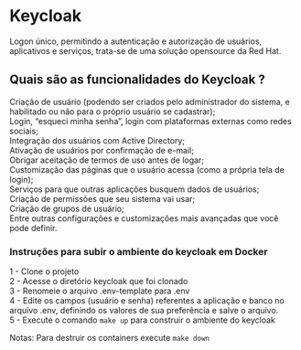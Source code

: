 # Keycloak
Logon único, permitindo a autenticação e autorização de usuários, aplicativos e serviços, trata-se de uma solução opensource da Red Hat.

## Quais são as funcionalidades do Keycloak ?

Criação de usuário (podendo ser criados pelo administrador do sistema, e habilitado ou não para o próprio usuário se cadastrar);<br>
Login, “esqueci minha senha”, login com plataformas externas como redes sociais;<br>
Integração dos usuários com Active Directory;<br>
Ativação de usuários por confirmação de e-mail;<br>
Obrigar aceitação de termos de uso antes de logar;<br>
Customização das páginas que o usuário acessa (como a própria tela de login);<br>
Serviços para que outras aplicações busquem dados de usuários;<br>
Criação de permissões que seu sistema vai usar;<br>
Criação de grupos de usuário;<br>
Entre outras configurações e customizações mais avançadas que você pode definir.<br>

### Instruções para subir o ambiente do keycloak em Docker ###

1 - Clone o projeto<br> 
2 - Acesse o diretório keycloak que foi clonado<br>
3 - Renomeie o arquivo .env-template para .env<br>
4 - Edite os campos (usuário e senha) referentes a aplicação e banco no arquivo .env, definindo os valores de sua preferência e salve o arquivo.<br>
5 - Execute o comando `make up` para construir o ambiente do keycloak<br>


Notas: Para destruir os containers execute `make down`
